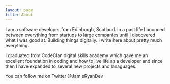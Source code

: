 ```yaml
---
layout: page
title: About
---
```


I am a software developer from Edinburgh, Scotland. In a past life I bounced between everything from startups to large companies until I discovered what I was good at. Building things digitally. I write here about pretty much everything.

I graduated from CodeClan digital skills academy which gave me an excellent foundation in coding and how to live life as a developer and since then I have expanded to several new projects and lanaguages.

You can follow me on Twitter @JamieRyanDev

